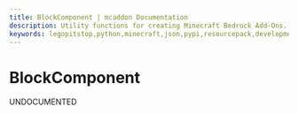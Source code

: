 ```yaml
---
title: BlockComponent | mcaddon Documentation
description: Utility functions for creating Minecraft Bedrock Add-Ons.
keywords: legopitstop,python,minecraft,json,pypi,resourcepack,development-kit,add-on,bedrock-edition,mcpack,pythonpackage,behaviorpack,mcaddon
---
```


# BlockComponent

UNDOCUMENTED
